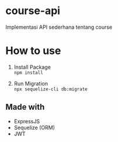 # course-api
Implementasi API sederhana tentang course

# How to use

1. Install Package  
`npm install`

2. Run Migration  
`npx sequelize-cli db:migrate`

## Made with
- ExpressJS
- Sequelize (ORM)
- JWT
